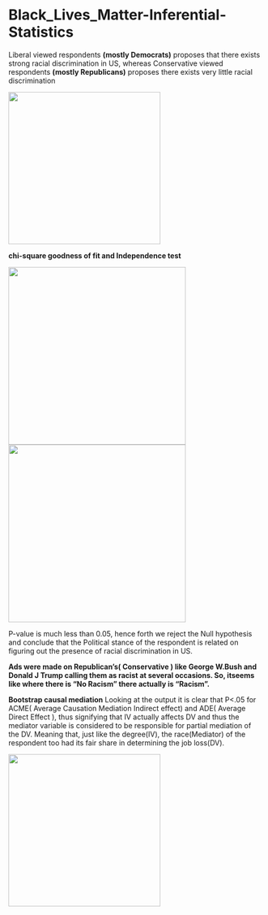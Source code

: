 # Black_Lives_Matter-Inferential-Statistics

Liberal viewed respondents **(mostly Democrats)** proposes that there exists strong racial discrimination in US, whereas Conservative viewed respondents **(mostly Republicans)** proposes there exists very little racial discrimination

<img src="https://user-images.githubusercontent.com/68782458/89497856-c9ff1000-d7da-11ea-9dc9-bdb23c510601.png" width="300" height="300">

**chi-square goodness of fit and Independence test**

<img src="https://user-images.githubusercontent.com/68782458/89497998-07fc3400-d7db-11ea-811e-4758a0a82751.png" width="350" height="350">          <img src="https://user-images.githubusercontent.com/68782458/89498054-1f3b2180-d7db-11ea-87d2-0b72413b6397.png" width="350" height="350">

P-value is much less than 0.05, hence forth we reject the Null hypothesis and conclude that the Political stance of the respondent is related on figuring out the presence of racial discrimination in US.

**Ads were made on Republican’s( Conservative ) like George W.Bush and Donald J Trump calling them as racist at several occasions. So, itseems like where there is “No Racism” there actually is “Racism”.**



**Bootstrap causal mediation**
Looking at the output it is clear that P<.05 for ACME( Average Causation Mediation Indirect effect) and ADE( Average Direct Effect ), thus signifying that IV actually affects DV and thus the mediator variable is considered to be responsible for partial mediation of the DV. Meaning that, just like the degree(IV), the race(Mediator) of the respondent too had its fair share in determining the job loss(DV).

<img src="https://user-images.githubusercontent.com/68782458/89498107-3712a580-d7db-11ea-9773-a5f1a654dd5e.png" width="300" height="300">
